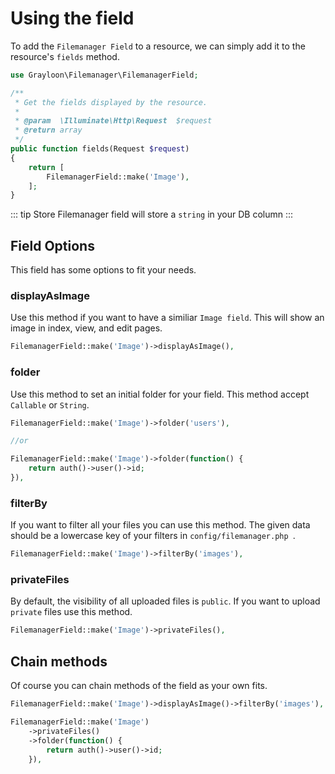 # Using the field

To add the `Filemanager Field` to a resource, we can simply add it to the resource's `fields` method.

```php
use Grayloon\Filemanager\FilemanagerField;

/**
 * Get the fields displayed by the resource.
 *
 * @param  \Illuminate\Http\Request  $request
 * @return array
 */
public function fields(Request $request)
{
    return [
        FilemanagerField::make('Image'),
    ];
}
```

::: tip Store
Filemanager field will store a `string` in your DB column
:::

## Field Options

This field has some options to fit your needs.

### displayAsImage

Use this method if you want to have a similiar `Image field`. This will show an image in index, view, and edit pages.

```php
FilemanagerField::make('Image')->displayAsImage(),
```

### folder

Use this method to set an initial folder for your field. This method accept `Callable` or `String`.

```php
FilemanagerField::make('Image')->folder('users'),

//or

FilemanagerField::make('Image')->folder(function() {
	return auth()->user()->id;
}),
```


### filterBy

If you want to filter all your files you can use this method. The given data should be a lowercase key of your filters in `config/filemanager.php `.

```php
FilemanagerField::make('Image')->filterBy('images'),
```

### privateFiles

By default, the visibility of all uploaded files is `public`. If you want to upload `private` files use this method.

```php
FilemanagerField::make('Image')->privateFiles(),
```

## Chain methods

Of course you can chain methods of the field as your own fits.

```php
FilemanagerField::make('Image')->displayAsImage()->filterBy('images'),

FilemanagerField::make('Image')
	->privateFiles()
	->folder(function() {
		return auth()->user()->id;
	}),
```
